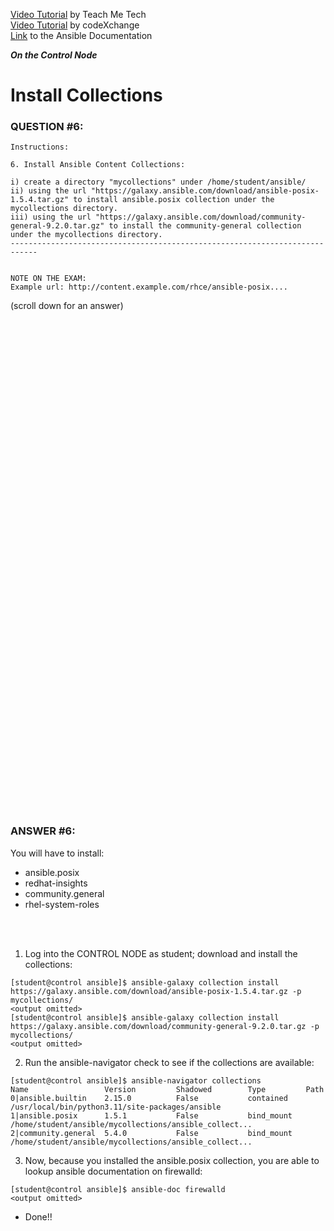 <a href="https://www.youtube.com/watch?v=yn_feC84g4Y&list=PLYB6dfdhWDePZf4fd4YgGGtSX_vHKv5vz&index=4">Video Tutorial</a> by Teach Me Tech \
<a href="https://www.youtube.com/watch?v=FgBzX0qiQi4&list=PLL_setXLS0tiYMipvQI4oUGkJwhOhn42J&index=5">Video Tutorial</a> by codeXchange \
<a href="https://docs.ansible.com/ansible/latest/collections_guide/collections_installing.html#installing-collections-with-ansible-galaxy">Link</a> to the Ansible Documentation

***On the Control Node***

# Install Collections
### QUESTION #6:
```
Instructions:

6. Install Ansible Content Collections:

i) create a directory "mycollections" under /home/student/ansible/
ii) using the url "https://galaxy.ansible.com/download/ansible-posix-1.5.4.tar.gz" to install ansible.posix collection under the mycollections directory.
iii) using the url "https://galaxy.ansible.com/download/community-general-9.2.0.tar.gz" to install the community-general collection under the mycollections directory.
----------------------------------------------------------------------------


NOTE ON THE EXAM:
Example url: http://content.example.com/rhce/ansible-posix....
```

(scroll down for an answer)
<br/><br/><br/><br/><br/><br/><br/><br/><br/><br/><br/><br/><br/><br/><br/><br/><br/><br/><br/><br/><br/><br/><br/><br/>
<br/><br/><br/><br/><br/><br/><br/><br/><br/><br/><br/><br/><br/><br/><br/><br/><br/><br/><br/><br/><br/><br/><br/><br/>

### ANSWER #6:
You will have to install:
- ansible.posix
- redhat-insights
- community.general
- rhel-system-roles

</br></br>
1) Log into the CONTROL NODE as student; download and install the collections:
```
[student@control ansible]$ ansible-galaxy collection install https://galaxy.ansible.com/download/ansible-posix-1.5.4.tar.gz -p mycollections/
<output omitted>
[student@control ansible]$ ansible-galaxy collection install https://galaxy.ansible.com/download/community-general-9.2.0.tar.gz -p mycollections/
<output omitted>
```

2) Run the ansible-navigator check to see if the collections are available:
```
[student@control ansible]$ ansible-navigator collections
Name                 Version         Shadowed        Type         Path
0|ansible.builtin    2.15.0          False           contained    /usr/local/bin/python3.11/site-packages/ansible
1|ansible.posix      1.5.1           False           bind_mount   /home/student/ansible/mycollections/ansible_collect...
2|community.general  5.4.0           False           bind_mount   /home/student/ansible/mycollections/ansible_collect...
```

3) Now, because you installed the ansible.posix collection, you are able to lookup ansible documentation on firewalld:
```
[student@control ansible]$ ansible-doc firewalld
<output omitted>
```

* Done!!
